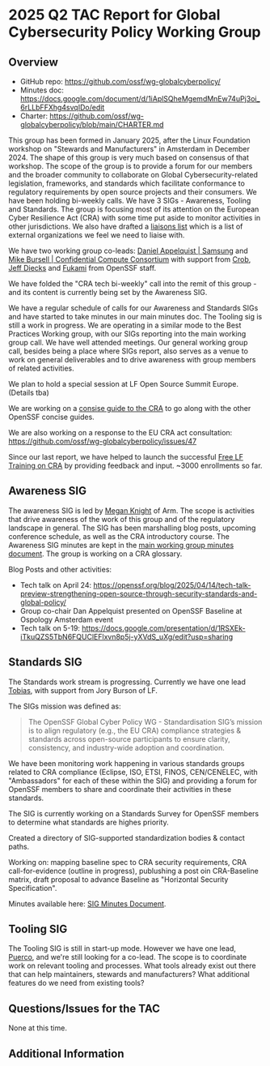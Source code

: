 # 2025 Q2 TAC Report for Global Cybersecurity Policy Working Group

## Overview

* GitHub repo: https://github.com/ossf/wg-globalcyberpolicy/
* Minutes doc: https://docs.google.com/document/d/1iAplSQheMgemdMnEw74uPj3oi_6rLLbFFXhg4svqIDo/edit
* Charter: https://github.com/ossf/wg-globalcyberpolicy/blob/main/CHARTER.md

This group has been formed in January 2025, after the Linux Foundation workshop on "Stewards and Manufacturers" in Amsterdam in December 2024. The shape of this group is very much based on consensus of that workshop. The scope of the group is to provide a forum for our members and the broader community to collaborate on Global Cybersecurity-related legislation, frameworks, and standards which facilitate conformance to regulatory requirements by open source projects and their consumers. We have been holding bi-weekly calls. We have 3 SIGs - Awareness, Tooling and Standards. The group is focusing most of its attention on the European Cyber Resilience Act (CRA) with some time put aside to monitor activities in other jurisdictions. We also have drafted a [liaisons list](https://github.com/ossf/wg-globalcyberpolicy/blob/main/governance/external-liaisons.md) which is a list of external organizations we feel we need to liaise with.

We have two working group co-leads: [Daniel Appelquist | Samsung](https://github.com/torgo) and [Mike Bursell | Confidential Compute Consortium](https://github.com/MikeCamel) with support from [Crob](https://github.com/SecurityCRob), [Jeff Diecks](https://github.com/GeauxJD) and [Fukami](https://github.com/fukami) from OpenSSF staff.

We have folded the "CRA tech bi-weekly" call into the remit of this group - and its content is currently being set by the Awareness SIG.

We have a regular schedule of calls for our Awareness and Standards SIGs and have started to take minutes in our main minutes doc. The Tooling sig is still a work in progress. We are operating in a similar mode to the Best Practices Working group, with our SIGs reporting into the main working group call.  We have well attended meetings. Our general working group call, besides being a place where SIGs report, also serves as a venue to work on general deliverables and to drive awareness with group members of related activities. 

We plan to hold a special session at LF Open Source Summit Europe. (Details tba)

We are working on a [consise guide to the CRA](https://docs.google.com/document/d/1Kjq7B8SMySs0OTd76p0wro-fAvIsbG3y5GnNeTzjTQg/edit?tab=t.0#heading=h.i4ci2t7a406t) to go along with the other OpenSSF concise guides.

We are also working on a response to the EU CRA act consultation: https://github.com/ossf/wg-globalcyberpolicy/issues/47

Since our last report, we have helped to launch the successful [Free LF Training on CRA](https://openssf.org/press-release/2025/04/29/openssf-launches-free-course-to-prepare-developers-for-the-eu-cyber-resilience-act/) by providing feedback and input. ~3000 enrollments so far.  

## Awareness SIG

The awareness SIG is led by [Megan Knight](https://github.com/businesscasualkesha) of Arm. The scope is activities that drive awareness of the work of this group and of the regulatory landscape in general. The SIG has been marshalling blog posts, upcoming conference schedule, as well as the CRA introductory course. The Awareness SIG minutes are kept in the [main working group minutes document](https://docs.google.com/document/d/1iAplSQheMgemdMnEw74uPj3oi_6rLLbFFXhg4svqIDo/edit). The group is working on a CRA glossary.

Blog Posts and other activities:
* Tech talk on April 24: https://openssf.org/blog/2025/04/14/tech-talk-preview-strengthening-open-source-through-security-standards-and-global-policy/
* Group co-chair Dan Appelquist presented on OpenSSF Baseline at Ospology Amsterdam event
* Tech talk on 5-19: https://docs.google.com/presentation/d/1RSXEk-iTkuQZS5TbN6FQUClEFlxvn8p5j-yXVdS_uXg/edit?usp=sharing

## Standards SIG

The Standards work stream is progressing. Currently we have one lead [Tobias](https://github.com/0xAverageUser), with support from Jory Burson of LF.

The SIGs mission was defined as: 

> The OpenSSF Global Cyber Policy WG - Standardisation SIG’s mission is to align regulatory (e.g., the EU CRA) compliance strategies & standards across open-source participants to ensure clarity, consistency, and industry-wide adoption and coordination.

We have been monitoring work happening in various standards groups related to CRA compliance (Eclipse, ISO, ETSI, FINOS, CEN/CENELEC, with "Ambassadors" for each of these within the SIG) and providing a forum for OpenSSF members to share and coordinate their activities in these standards.

The SIG is currently working on a Standards Survey for OpenSSF members to determine what standards are highes priority.

Created a directory of SIG-supported standardization bodies & contact paths.

Working on: mapping baseline spec to CRA security requirements, CRA call-for-evidence (outline in progress), publushing a post oin CRA-Baseline matrix, draft proposal to advance Baseline as "Horizontal Security Specification".

Minutes available here: [SIG Minutes Document](https://docs.google.com/document/d/1XjE5VYdyIdH32T94ZQIj0Hf5btRiKG58z3jSInY77wA/view?tab=t.0).

## Tooling SIG

The Tooling SIG is still in start-up mode. However we have one lead, [Puerco](https://github.com/puerco), and we're still looking for a co-lead. The scope is to coordinate work on relevant tooling and processes. What tools already exist out there that can help maintainers, stewards and manufacturers? What additional features do we need from existing tools?

## Questions/Issues for the TAC

None at this time.

## Additional Information




